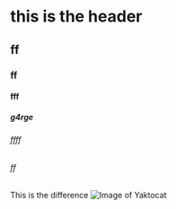 # this is the header
## ff
### ff
#### fff
##### g4rge
###### ffff
###### ff
This is the difference
![Image of Yaktocat](https://octodex.github.com/images/yaktocat.png)

